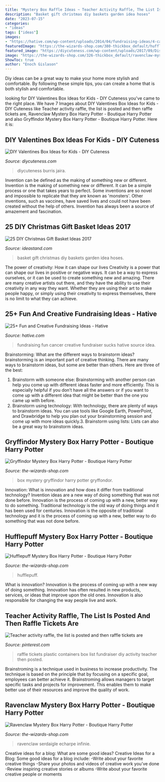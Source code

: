 ```yaml
---
title: "Mystery Box Raffle Ideas ~ Teacher Activity Raffle, The List Is Posted And Then Raffle Tickets Are"
description: "Basket gift christmas diy baskets garden idea hoses"
date: "2023-07-15"
categories:
- "ideas"
tags: ["ideas"]
images:
- "https://hative.com/wp-content/uploads/2014/04/fundraising-ideas/4-cancer-sucks-fundraising.jpg"
featuredImage: "https://the-wizards-shop.com/380-thickbox_default/hufflepuff-mystery-box-harry-potter.jpg"
featured_image: "https://diycuteness.com/wp-content/uploads/2017/09/Disney-Frozen-Valentines-Box.jpg"
image: "https://the-wizards-shop.com/326-thickbox_default/ravenclaw-mystery-box-harry-potter.jpg"
ShowToc: true
author: "Enoch Gislason"
---
```



Diy ideas can be a great way to make your home more stylish and comfortable. By following these simple tips, you can create a home that is both stylish and comfortable.

	

		
looking for DIY Valentines Box Ideas for Kids - DIY Cuteness you've came to the right place. We have 7 Images about DIY Valentines Box Ideas for Kids - DIY Cuteness like Teacher activity raffle, the list is posted and then raffle tickets are, Ravenclaw Mystery Box Harry Potter - Boutique Harry Potter and also Gryffindor Mystery Box Harry Potter - Boutique Harry Potter. Here it is:
		
    
## DIY Valentines Box Ideas For Kids - DIY Cuteness

<img loading=lazy src="https://diycuteness.com/wp-content/uploads/2017/09/Disney-Frozen-Valentines-Box.jpg" onerror="this.onerror=null;this.src='https://tse4.mm.bing.net/th?id=OIP.AAkejemIqu7nzFmVbzp9dQHaJ4&amp;pid=15.1';" alt="DIY Valentines Box Ideas for Kids - DIY Cuteness">

_Source: diycuteness.com_

>diycuteness burris jaira. 

	

Invention can be defined as the making of something new or different.
Invention is the making of something new or different. It can be a simple process or one that takes years to perfect. Some inventions are so novel and impossible to replicate that they are known as 'monsters'. Other inventions, such as vaccines, have saved lives and could not have been created without the help of others. Invention has always been a source of amazement and fascination.

    
## 25 DIY Christmas Gift Basket Ideas 2017

<img loading=lazy src="https://ideastand.com/wp-content/uploads/2017/10/christmas-baskets-diy/2-christmas-gift-basket-idea-diy.jpg" onerror="this.onerror=null;this.src='https://tse4.mm.bing.net/th?id=OIP.bBZLf-Marh_GWKlgHUdGagHaNK&amp;pid=15.1';" alt="25 DIY Christmas Gift Basket Ideas 2017">

_Source: ideastand.com_

>basket gift christmas diy baskets garden idea hoses. 

	

The power of creativity: How it can shape our lives
Creativity is a power that can shape our lives in positive or negative ways. It can be a way to express ourselves, or it can be used to create something new and amazing. There are many creative artists out there, and they have the ability to use their creativity in any way they want. Whether they are using their art to make people happy, or simply using their creativity to express themselves, there is no limit to what they can achieve.

    
## 25+ Fun And Creative Fundraising Ideas - Hative

<img loading=lazy src="https://hative.com/wp-content/uploads/2014/04/fundraising-ideas/4-cancer-sucks-fundraising.jpg" onerror="this.onerror=null;this.src='https://tse3.mm.bing.net/th?id=OIP.LEh9FQQnTehJr5KpAVlKfwHaJ4&amp;pid=15.1';" alt="25+ Fun and Creative Fundraising Ideas - Hative">

_Source: hative.com_

>fundraising fun cancer creative fundraiser sucks hative source idea. 

	

Brainstorming: What are the different ways to brainstorm ideas?
brainstorming is an important part of creative thinking. There are many ways to brainstorm ideas, but some are better than others. Here are three of the best:
1. Brainstorm with someone else: Brainstorming with another person can help you come up with different ideas faster and more efficiently. This is especially helpful if you don’t have all the answers or if you want to come up with a different idea that might be better than the one you came up with before.
2. Brainstorm using technology: With technology, there are plenty of ways to brainstorm ideas. You can use tools like Google Earth, PowerPoint, and Drawbridge to help you plan out your brainstorming session and come up with more ideas quickly.3. Brainstorm using lists: Lists can also be a great way to brainstorm ideas.

    
## Gryffindor Mystery Box Harry Potter - Boutique Harry Potter

<img loading=lazy src="https://the-wizards-shop.com/379-thickbox_default/gryffindor-mystery-box-harry-pptter.jpg" onerror="this.onerror=null;this.src='https://tse1.mm.bing.net/th?id=OIP.23FLYH576QYoaqySTyxjRgHaId&amp;pid=15.1';" alt="Gryffindor Mystery Box Harry Potter - Boutique Harry Potter">

_Source: the-wizards-shop.com_

>box mystery gryffindor harry potter gryffondor. 

	

Innovation: What is innovation and how does it differ from traditional technology?
Invention ideas are a new way of doing something that was not done before. Innovation is the process of coming up with a new, better way to do something. Traditional technology is the old way of doing things and it has been used for centuries. Innovation is the opposite of traditional technology and it is the process of coming up with a new, better way to do something that was not done before.

    
## Hufflepuff Mystery Box Harry Potter - Boutique Harry Potter

<img loading=lazy src="https://the-wizards-shop.com/380-thickbox_default/hufflepuff-mystery-box-harry-potter.jpg" onerror="this.onerror=null;this.src='https://tse2.mm.bing.net/th?id=OIP.K7Y2tV8vxQnbBz7puiyZ7gHaId&amp;pid=15.1';" alt="Hufflepuff Mystery Box Harry Potter - Boutique Harry Potter">

_Source: the-wizards-shop.com_

>hufflepuff. 

	

What is innovation?
Innovation is the process of coming up with a new way of doing something. Innovation has often resulted in new products, services, or ideas that improve upon the old ones. Innovation is also responsible for changing the way people live and work.

    
## Teacher Activity Raffle, The List Is Posted And Then Raffle Tickets Are

<img loading=lazy src="https://i.pinimg.com/originals/cb/f6/d9/cbf6d997593d655ee9acc388a5cf9181.jpg" onerror="this.onerror=null;this.src='https://tse4.mm.bing.net/th?id=OIP.BYJEgA5lJJhv7fphy9t9IAHaJ4&amp;pid=15.1';" alt="Teacher activity raffle, the list is posted and then raffle tickets are">

_Source: pinterest.com_

>raffle tickets plastic containers box list fundraiser diy activity teacher then posted. 

	

Brainstroming is a technique used in business to increase productivity. The technique is based on the principle that by focusing on a specific goal, employees can better achieve it. Brainstroming allows managers to target specific tasks and projects for improvement. This enables them to make better use of their resources and improve the quality of work.

    
## Ravenclaw Mystery Box Harry Potter - Boutique Harry Potter

<img loading=lazy src="https://the-wizards-shop.com/326-thickbox_default/ravenclaw-mystery-box-harry-potter.jpg" onerror="this.onerror=null;this.src='https://tse3.mm.bing.net/th?id=OIP.39RtgzUlYn2EHICqwicmVQHaId&amp;pid=15.1';" alt="Ravenclaw Mystery Box Harry Potter - Boutique Harry Potter">

_Source: the-wizards-shop.com_

>ravenclaw serdaigle echarpe infinie. 

	

Creative ideas for a blog: What are some good ideas?
Creative Ideas for a Blog:
Some good ideas for a blog include: 
-Write about your favorite creative things 
-Share your photos and videos of creative work you’ve done 
-Review inspiring creative stories or albums 
-Write about your favorite creative people or moments

